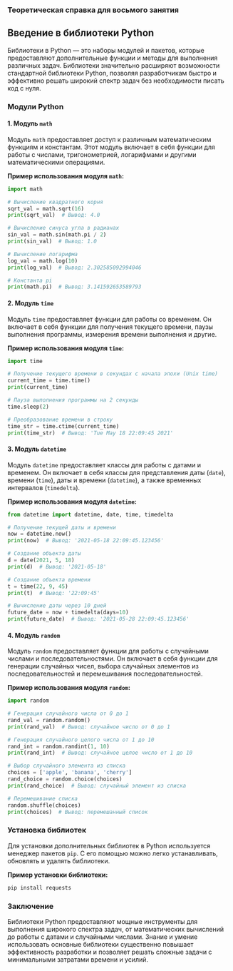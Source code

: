 ### Теоретическая справка для восьмого занятия

## Введение в библиотеки Python

Библиотеки в Python — это наборы модулей и пакетов, которые предоставляют дополнительные функции и методы для выполнения различных задач. Библиотеки значительно расширяют возможности стандартной библиотеки Python, позволяя разработчикам быстро и эффективно решать широкий спектр задач без необходимости писать код с нуля.

### Модули Python

#### 1. Модуль `math`

Модуль `math` предоставляет доступ к различным математическим функциям и константам. Этот модуль включает в себя функции для работы с числами, тригонометрией, логарифмами и другими математическими операциями.

**Пример использования модуля `math`:**

```python
import math

# Вычисление квадратного корня
sqrt_val = math.sqrt(16)
print(sqrt_val)  # Вывод: 4.0

# Вычисление синуса угла в радианах
sin_val = math.sin(math.pi / 2)
print(sin_val)  # Вывод: 1.0

# Вычисление логарифма
log_val = math.log(10)
print(log_val)  # Вывод: 2.302585092994046

# Константа pi
print(math.pi)  # Вывод: 3.141592653589793
```

#### 2. Модуль `time`

Модуль `time` предоставляет функции для работы со временем. Он включает в себя функции для получения текущего времени, паузы выполнения программы, измерения времени выполнения и другие.

**Пример использования модуля `time`:**

```python
import time

# Получение текущего времени в секундах с начала эпохи (Unix time)
current_time = time.time()
print(current_time)

# Пауза выполнения программы на 2 секунды
time.sleep(2)

# Преобразование времени в строку
time_str = time.ctime(current_time)
print(time_str)  # Вывод: 'Tue May 18 22:09:45 2021'
```

#### 3. Модуль `datetime`

Модуль `datetime` предоставляет классы для работы с датами и временем. Он включает в себя классы для представления даты (`date`), времени (`time`), даты и времени (`datetime`), а также временных интервалов (`timedelta`).

**Пример использования модуля `datetime`:**

```python
from datetime import datetime, date, time, timedelta

# Получение текущей даты и времени
now = datetime.now()
print(now)  # Вывод: '2021-05-18 22:09:45.123456'

# Создание объекта даты
d = date(2021, 5, 18)
print(d)  # Вывод: '2021-05-18'

# Создание объекта времени
t = time(22, 9, 45)
print(t)  # Вывод: '22:09:45'

# Вычисление даты через 10 дней
future_date = now + timedelta(days=10)
print(future_date)  # Вывод: '2021-05-28 22:09:45.123456'
```

#### 4. Модуль `random`

Модуль `random` предоставляет функции для работы с случайными числами и последовательностями. Он включает в себя функции для генерации случайных чисел, выбора случайных элементов из последовательностей и перемешивания последовательностей.

**Пример использования модуля `random`:**

```python
import random

# Генерация случайного числа от 0 до 1
rand_val = random.random()
print(rand_val)  # Вывод: случайное число от 0 до 1

# Генерация случайного целого числа от 1 до 10
rand_int = random.randint(1, 10)
print(rand_int)  # Вывод: случайное целое число от 1 до 10

# Выбор случайного элемента из списка
choices = ['apple', 'banana', 'cherry']
rand_choice = random.choice(choices)
print(rand_choice)  # Вывод: случайный элемент из списка

# Перемешивание списка
random.shuffle(choices)
print(choices)  # Вывод: перемешанный список
```

### Установка библиотек

Для установки дополнительных библиотек в Python используется менеджер пакетов `pip`. С его помощью можно легко устанавливать, обновлять и удалять библиотеки.

**Пример установки библиотеки:**

```bash
pip install requests
```

### Заключение

Библиотеки Python предоставляют мощные инструменты для выполнения широкого спектра задач, от математических вычислений до работы с датами и случайными числами. Знание и умение использовать основные библиотеки существенно повышает эффективность разработки и позволяет решать сложные задачи с минимальными затратами времени и усилий.